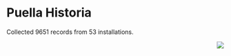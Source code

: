 # Puella Historia

Collected 9651 records from 53 installations.

<p align="right"><img src="https://xn--80aalyho.xn--p1ai/magireco/NAgitan/img/kagome.png" /></p>
